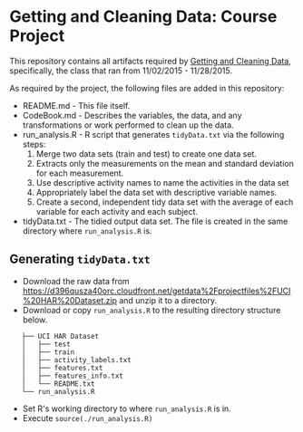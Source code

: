 Getting and Cleaning Data: Course Project
=========================================

This repository contains all artifacts required by [Getting and Cleaning Data](https://www.coursera.org/course/getdata), specifically, the class that ran from 11/02/2015 - 11/28/2015.

As required by the project, the following files are added in this repository:
- README.md - This file itself.
- CodeBook.md - Describes the variables, the data, and any transformations or work performed to clean up the data.
- run_analysis.R - R script that generates `tidyData.txt` via the following steps:
  1. Merge two data sets (train and test) to create one data set.
  2. Extracts only the measurements on the mean and standard deviation for each measurement. 
  3. Use descriptive activity names to name the activities in the data set
  4. Appropriately label the data set with descriptive variable names. 
  5. Create a second, independent tidy data set with the average of each variable for each activity and each subject.
- tidyData.txt - The tidied output data set. The file is created in the same directory where `run_analysis.R` is.

## Generating `tidyData.txt`
* Download the raw data from https://d396qusza40orc.cloudfront.net/getdata%2Fprojectfiles%2FUCI%20HAR%20Dataset.zip and unzip it to a directory. 
* Download or copy `run_analysis.R` to the resulting directory structure below.   
 
 ```
    ├── UCI HAR Dataset
    │   ├── test
    │   ├── train
    │   ├── activity_labels.txt
    │   ├── features.txt
    │   ├── features_info.txt
    │   └── README.txt
    └── run_analysis.R
```

* Set R's working directory to where `run_analysis.R` is in.
* Execute `source(./run_analysis.R)`
